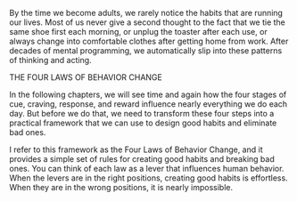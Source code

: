 By the time we become adults, we rarely notice the habits that are
running our lives. Most of us never give a second thought to the fact
that we tie the same shoe first each morning, or unplug the toaster
after each use, or always change into comfortable clothes after getting
home from work. After decades of mental programming, we
automatically slip into these patterns of thinking and acting.

THE FOUR LAWS OF BEHAVIOR CHANGE

In the following chapters, we will see time and again how the four
stages of cue, craving, response, and reward influence nearly
everything we do each day. But before we do that, we need to
transform these four steps into a practical framework that we can use
to design good habits and eliminate bad ones.

I refer to this framework as the Four Laws of Behavior Change,
and it provides a simple set of rules for creating good habits and
breaking bad ones. You can think of each law as a lever that influences
human behavior. When the levers are in the right positions, creating
good habits is effortless. When they are in the wrong positions, it is
nearly impossible.